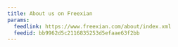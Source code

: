 ```yaml
---
title: About us on Freexian
params:
  feedlink: https://www.freexian.com/about/index.xml
  feedid: bb9962d5c2116835253d5efaae63f2bb
---
```

